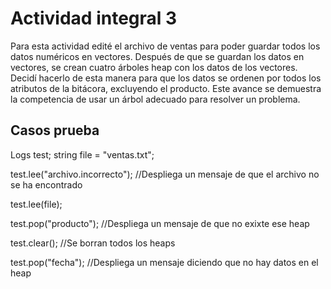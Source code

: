 # Actividad integral 3
Para esta actividad edité el archivo de ventas para poder guardar todos los datos numéricos en vectores.
Después de que se guardan los datos en vectores, se crean cuatro árboles heap con los datos de los vectores.
Decidí hacerlo de esta manera para que los datos se ordenen por todos los atributos de la bitácora, excluyendo el producto.
Este avance se demuestra la competencia de usar un árbol adecuado para resolver un problema.
## Casos prueba
Logs test;
string file = "ventas.txt";

test.lee("archivo.incorrecto"); //Despliega un mensaje de que el archivo no se ha encontrado

test.lee(file);

test.pop("producto"); //Despliega un mensaje de que no exixte ese heap

test.clear(); //Se borran todos los heaps

test.pop("fecha"); //Despliega un mensaje diciendo que no hay datos en el heap
